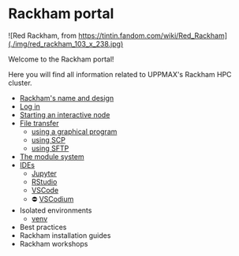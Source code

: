 # Rackham portal

![Red Rackham, from https://tintin.fandom.com/wiki/Red_Rackham](./img/red_rackham_103_x_238.jpg)

Welcome to the Rackham portal!

Here you will find all information related to UPPMAX's Rackham HPC cluster.

- [Rackham's name and design](rackham.md)
- [Log in](../getting_started/login_rackham.md)
- [Starting an interactive node](start_interactive_node_on_rackham.md)
- [File transfer](transfer_rackham.md)
    - [using a graphical program](rackham_file_transfer_using_gui.md)
    - [using SCP](rackham_file_transfer_using_scp.md)
    - [using SFTP](rackham_file_transfer_using_sftp.md)
- [The module system](rackham_modules.md)
- [IDEs](ides_on_rackham.md)
    - [Jupyter](jupyter.md)
    - [RStudio](rstudio_on_rackham.md)
    - [VSCode](vscode_on_rackham.md)
    - :no_entry: [VSCodium](vscodium_on_rackham.md)
- Isolated environments
    - [venv](venv_on_rackham.md)
- Best practices
- Rackham installation guides
- Rackham workshops
